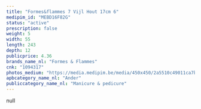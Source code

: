 ```yaml
---
title: "Formes&flammes 7 Vijl Hout 17cm 6"
medipim_id: "MEBD16F82G"
status: "active"
prescription: false
weight: 5
width: 55
length: 243
depth: 12
publicprice: 4.36
brands_name_nl: "Formes & Flammes"
cnk: "1094317"
photos_medium: "https://media.medipim.be/media/450x450/2a5510c49011ca7b8521053b20da90da.jpg"
apbcategory_name_nl: "Ander"
publiccategory_name_nl: "Manicure & pedicure"
---
```

null

